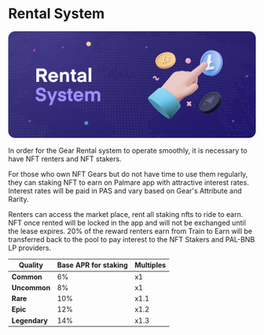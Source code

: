 # Rental System

![](<../.gitbook/assets/Desktop - 8.png>)

In order for the Gear Rental system to operate smoothly, it is necessary to have NFT renters and NFT stakers.

For those who own NFT Gears but do not have time to use them regularly, they can staking NFT to earn on Palmare app with attractive interest rates. Interest rates will be paid in PAS and vary based on Gear's Attribute and Rarity.

Renters can access the market place, rent all staking nfts to ride to earn. NFT once rented will be locked in the app and will not be exchanged until the lease expires. 20% of the reward renters earn from Train to Earn will be transferred back to the pool to pay interest to the NFT Stakers and PAL-BNB LP providers.

| Quality       | Base APR for staking | Multiples |
| ------------- | -------------------- | --------- |
| **Common**    | 6%                   | x1        |
| **Uncommon**  | 8%                   | x1        |
| **Rare**      | 10%                  | x1.1      |
| **Epic**      | 12%                  | x1.2      |
| **Legendary** | 14%                  | x1.3      |

